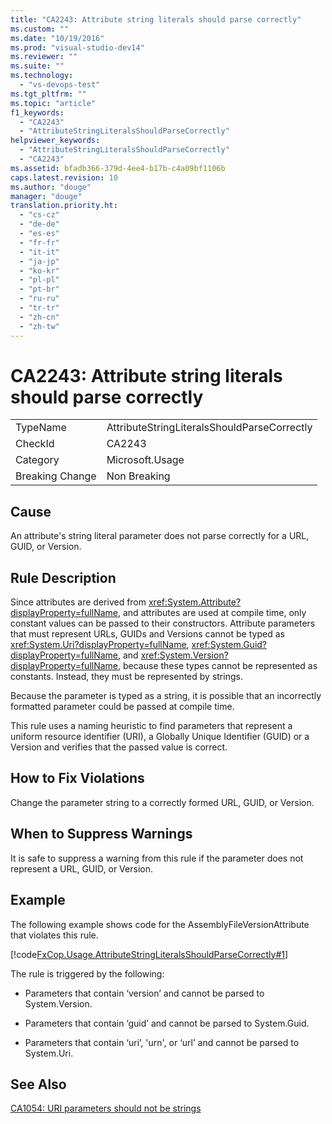 ```yaml
---
title: "CA2243: Attribute string literals should parse correctly"
ms.custom: ""
ms.date: "10/19/2016"
ms.prod: "visual-studio-dev14"
ms.reviewer: ""
ms.suite: ""
ms.technology: 
  - "vs-devops-test"
ms.tgt_pltfrm: ""
ms.topic: "article"
f1_keywords: 
  - "CA2243"
  - "AttributeStringLiteralsShouldParseCorrectly"
helpviewer_keywords: 
  - "AttributeStringLiteralsShouldParseCorrectly"
  - "CA2243"
ms.assetid: bfadb366-379d-4ee4-b17b-c4a09bf1106b
caps.latest.revision: 10
ms.author: "douge"
manager: "douge"
translation.priority.ht: 
  - "cs-cz"
  - "de-de"
  - "es-es"
  - "fr-fr"
  - "it-it"
  - "ja-jp"
  - "ko-kr"
  - "pl-pl"
  - "pt-br"
  - "ru-ru"
  - "tr-tr"
  - "zh-cn"
  - "zh-tw"
---
```

# CA2243: Attribute string literals should parse correctly
|||  
|-|-|  
|TypeName|AttributeStringLiteralsShouldParseCorrectly|  
|CheckId|CA2243|  
|Category|Microsoft.Usage|  
|Breaking Change|Non Breaking|  
  
## Cause  
 An attribute's string literal parameter does not parse correctly for a URL, GUID, or Version.  
  
## Rule Description  
 Since attributes are derived from <xref:System.Attribute?displayProperty=fullName>, and attributes are used at compile time, only constant values can be passed to their constructors. Attribute parameters that must represent URLs, GUIDs and Versions cannot be typed as <xref:System.Uri?displayProperty=fullName>, <xref:System.Guid?displayProperty=fullName>, and <xref:System.Version?displayProperty=fullName>, because these types cannot be represented as constants. Instead, they must be represented by strings.  
  
 Because the parameter is typed as a string, it is possible that an incorrectly formatted parameter could be passed at compile time.  
  
 This rule uses a naming heuristic to find parameters that represent a uniform resource identifier (URI), a Globally Unique Identifier (GUID) or a Version and verifies that the passed value is correct.  
  
## How to Fix Violations  
 Change the parameter string to a correctly formed URL, GUID, or Version.  
  
## When to Suppress Warnings  
 It is safe to suppress a warning from this rule if the parameter does not represent a URL, GUID, or Version.  
  
## Example  
 The following example shows code for the AssemblyFileVersionAttribute that violates this rule.  
  
 [!code[FxCop.Usage.AttributeStringLiteralsShouldParseCorrectly#1](../code-quality/codesnippet/CSharp/ca2243--attribute-string-literals-should-parse-correctly_1.cs)]  
  
 The rule is triggered by the following:  
  
-   Parameters that contain ‘version’ and cannot be parsed to System.Version.  
  
-   Parameters that contain ‘guid’ and cannot be parsed to System.Guid.  
  
-   Parameters that contain ‘uri’, 'urn', or ‘url’ and cannot be parsed to System.Uri.  
  
## See Also  
 [CA1054: URI parameters should not be strings](../code-quality/ca1054--uri-parameters-should-not-be-strings.md)